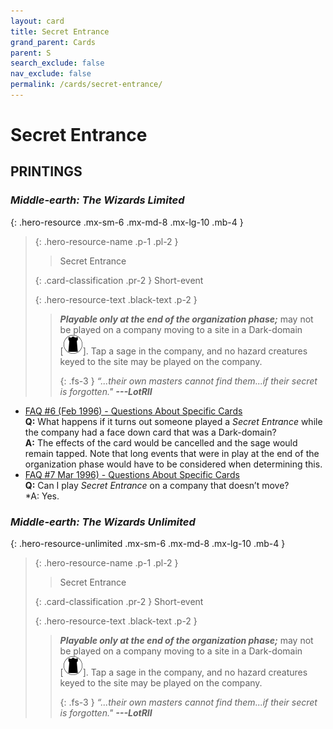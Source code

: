 ```yaml
---
layout: card
title: Secret Entrance
grand_parent: Cards
parent: S
search_exclude: false
nav_exclude: false
permalink: /cards/secret-entrance/
---
```


# Secret Entrance


## PRINTINGS


### _Middle-earth: The Wizards Limited_

{: .hero-resource .mx-sm-6 .mx-md-8 .mx-lg-10 .mb-4 }
> {: .hero-resource-name .p-1 .pl-2 }
> > <div class="card-mp"></div>
> > <div class="card-name">Secret Entrance</div>
>
> {: .card-classification .pr-2 }
> Short-event
>
> {: .hero-resource-text .black-text .p-2 }
> > ***Playable only at the end of the organization phase;*** may not be played on a company moving to a site in a Dark-domain <nobr>[<img src="/assets/images/dark-domain.svg">]</nobr>. Tap a sage in the company, and no hazard creatures keyed to the site may be played on the company. 
> > 
> > {: .fs-3 } 
> > _“...their own masters cannot find them...if their secret is forgotten."_ ***---&#65279;LotRII*** 
> 

 - [FAQ #6 (Feb 1996) - Questions About Specific Cards](/original/rulings/faq-6/#questions-about-specific-cards)<br>**Q:** What happens if it turns out someone played a _Secret Entrance_ while the company had a face down card that was a Dark-domain?<br>**A:** The effects of the card would be cancelled and the sage would remain tapped. Note that long events that were in play at the end of the organization phase would have to be considered when determining this.
 - [FAQ #7 Mar 1996) - Questions About Specific Cards](/original/rulings/faq-7/#questions-about-specific-cards)<br>**Q:** Can I play _Secret Entrance_ on a company that doesn’t move?<br>*A: Yes.

### _Middle-earth: The Wizards Unlimited_

{: .hero-resource-unlimited .mx-sm-6 .mx-md-8 .mx-lg-10 .mb-4 }
> {: .hero-resource-name .p-1 .pl-2 }
> > <div class="card-mp"></div>
> > <div class="card-name">Secret Entrance</div>
>
> {: .card-classification .pr-2 }
> Short-event
>
> {: .hero-resource-text .black-text .p-2 }
> > ***Playable only at the end of the organization phase;*** may not be played on a company moving to a site in a Dark-domain <nobr>[<img src="/assets/images/dark-domain.svg">]</nobr>. Tap a sage in the company, and no hazard creatures keyed to the site may be played on the company. 
> > 
> > {: .fs-3 } 
> > _“...their own masters cannot find them...if their secret is forgotten."_ ***---&#65279;LotRII*** 
> 
